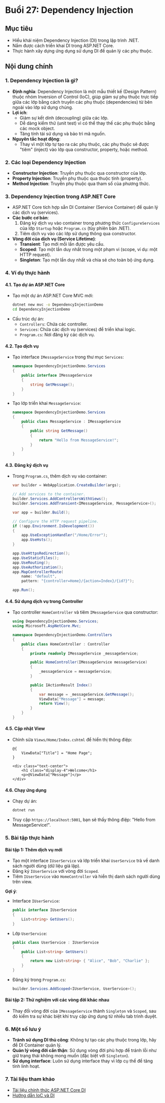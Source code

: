 # Buổi 27: Dependency Injection

## Mục tiêu

- Hiểu khái niệm Dependency Injection (DI) trong lập trình .NET.
- Nắm được cách triển khai DI trong ASP.NET Core.
- Thực hành xây dựng ứng dụng sử dụng DI để quản lý các phụ thuộc.

## Nội dung chính

### 1. Dependency Injection là gì?

- **Định nghĩa**: Dependency Injection là một mẫu thiết kế (Design Pattern) thuộc nhóm Inversion of Control (IoC), giúp giảm sự phụ thuộc trực tiếp giữa các lớp bằng cách truyền các phụ thuộc (dependencies) từ bên ngoài vào lớp sử dụng chúng.
- **Lợi ích**:
  - Giảm sự kết dính (decoupling) giữa các lớp.
  - Dễ dàng kiểm thử (unit test) vì có thể thay thế các phụ thuộc bằng các mock object.
  - Tăng tính tái sử dụng và bảo trì mã nguồn.
- **Nguyên tắc hoạt động**:
  - Thay vì một lớp tự tạo ra các phụ thuộc, các phụ thuộc sẽ được "tiêm" (inject) vào lớp qua constructor, property, hoặc method.

### 2. Các loại Dependency Injection

- **Constructor Injection**: Truyền phụ thuộc qua constructor của lớp.
- **Property Injection**: Truyền phụ thuộc qua thuộc tính (property).
- **Method Injection**: Truyền phụ thuộc qua tham số của phương thức.

### 3. Dependency Injection trong ASP.NET Core

- ASP.NET Core tích hợp sẵn DI Container (Service Container) để quản lý các dịch vụ (services).
- **Các bước cơ bản**:
  1. Đăng ký dịch vụ vào container trong phương thức `ConfigureServices` của lớp `Startup` hoặc `Program.cs` (tùy phiên bản .NET).
  2. Tiêm dịch vụ vào các lớp sử dụng thông qua constructor.
- **Vòng đời của dịch vụ (Service Lifetime)**:
  - **Transient**: Tạo mới mỗi lần được yêu cầu.
  - **Scoped**: Tạo một lần duy nhất trong một phạm vi (scope, ví dụ: một HTTP request).
  - **Singleton**: Tạo một lần duy nhất và chia sẻ cho toàn bộ ứng dụng.

### 4. Ví dụ thực hành

#### 4.1. Tạo dự án ASP.NET Core

- Tạo một dự án ASP.NET Core MVC mới:
  ```bash
  dotnet new mvc -o DependencyInjectionDemo
  cd DependencyInjectionDemo
  ```
- Cấu trúc dự án:
  - `Controllers`: Chứa các controller.
  - `Services`: Chứa các dịch vụ (services) để triển khai logic.
  - `Program.cs`: Nơi đăng ký các dịch vụ.

#### 4.2. Tạo dịch vụ

- Tạo interface `IMessageService` trong thư mục `Services`:
  ```csharp
  namespace DependencyInjectionDemo.Services
  {
      public interface IMessageService
      {
          string GetMessage();
      }
  }
  ```
- Tạo lớp triển khai `MessageService`:
  ```csharp
  namespace DependencyInjectionDemo.Services
  {
      public class MessageService : IMessageService
      {
          public string GetMessage()
          {
              return "Hello from MessageService!";
          }
      }
  }
  ```

#### 4.3. Đăng ký dịch vụ

- Trong `Program.cs`, thêm dịch vụ vào container:

  ```csharp
  var builder = WebApplication.CreateBuilder(args);

  // Add services to the container.
  builder.Services.AddControllersWithViews();
  builder.Services.AddTransient<IMessageService, MessageService>();

  var app = builder.Build();

  // Configure the HTTP request pipeline.
  if (!app.Environment.IsDevelopment())
  {
      app.UseExceptionHandler("/Home/Error");
      app.UseHsts();
  }

  app.UseHttpsRedirection();
  app.UseStaticFiles();
  app.UseRouting();
  app.UseAuthorization();
  app.MapControllerRoute(
      name: "default",
      pattern: "{controller=Home}/{action=Index}/{id?}");

  app.Run();
  ```

#### 4.4. Sử dụng dịch vụ trong Controller

- Tạo controller `HomeController` và tiêm `IMessageService` qua constructor:

  ```csharp
  using DependencyInjectionDemo.Services;
  using Microsoft.AspNetCore.Mvc;

  namespace DependencyInjectionDemo.Controllers
  {
      public class HomeController : Controller
      {
          private readonly IMessageService _messageService;

          public HomeController(IMessageService messageService)
          {
              _messageService = messageService;
          }

          public IActionResult Index()
          {
              var message = _messageService.GetMessage();
              ViewData["Message"] = message;
              return View();
          }
      }
  }
  ```

#### 4.5. Cập nhật View

- Chỉnh sửa `Views/Home/Index.cshtml` để hiển thị thông điệp:

  ```cshtml
  @{
      ViewData["Title"] = "Home Page";
  }

  <div class="text-center">
      <h1 class="display-4">Welcome</h1>
      <p>@ViewData["Message"]</p>
  </div>
  ```

#### 4.6. Chạy ứng dụng

- Chạy dự án:
  ```bash
  dotnet run
  ```
- Truy cập `https://localhost:5001`, bạn sẽ thấy thông điệp: "Hello from MessageService!".

### 5. Bài tập thực hành

#### Bài tập 1: Thêm dịch vụ mới

- Tạo một interface `IUserService` và lớp triển khai `UserService` trả về danh sách người dùng (dữ liệu giả lập).
- Đăng ký `IUserService` với vòng đời `Scoped`.
- Tiêm `IUserService` vào `HomeController` và hiển thị danh sách người dùng trên view.

**Gợi ý**:

- Interface `IUserService`:
  ```csharp
  public interface IUserService
  {
      List<string> GetUsers();
  }
  ```
- Lớp `UserService`:
  ```csharp
  public class UserService : IUserService
  {
      public List<string> GetUsers()
      {
          return new List<string> { "Alice", "Bob", "Charlie" };
      }
  }
  ```
- Đăng ký trong `Program.cs`:
  ```csharp
  builder.Services.AddScoped<IUserService, UserService>();
  ```

#### Bài tập 2: Thử nghiệm với các vòng đời khác nhau

- Thay đổi vòng đời của `IMessageService` thành `Singleton` và `Scoped`, sau đó kiểm tra sự khác biệt khi truy cập ứng dụng từ nhiều tab trình duyệt.

### 6. Một số lưu ý

- **Tránh sử dụng DI thủ công**: Không tự tạo các phụ thuộc trong lớp, hãy để DI Container quản lý.
- **Quản lý vòng đời cẩn thận**: Sử dụng vòng đời phù hợp để tránh lỗi như giữ trạng thái không mong muốn (đặc biệt với `Singleton`).
- **Sử dụng interface**: Luôn sử dụng interface thay vì lớp cụ thể để tăng tính linh hoạt.

### 7. Tài liệu tham khảo

- [Tài liệu chính thức ASP.NET Core DI](https://docs.microsoft.com/en-us/aspnet/core/fundamentals/dependency-injection)
- [Hướng dẫn IoC và DI](https://martinfowler.com/articles/injection.html)
